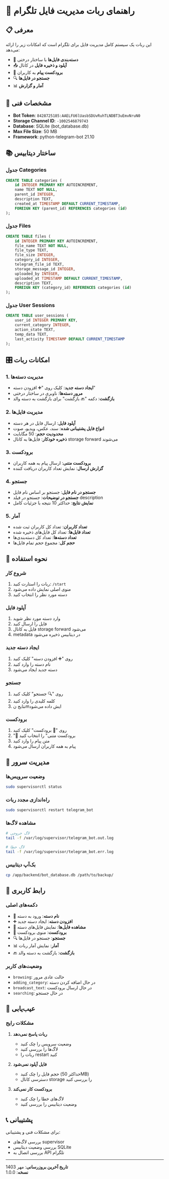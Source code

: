 # 🤖 راهنمای ربات مدیریت فایل تلگرام

## 📋 معرفی

این ربات یک سیستم کامل مدیریت فایل برای تلگرام است که امکانات زیر را ارائه می‌دهد:

- 📁 **دسته‌بندی فایل‌ها** با ساختار درختی
- 📤 **آپلود و ذخیره فایل** در کانال
- 📢 **برودکست پیام** به کاربران  
- 🔍 **جستجو در فایل‌ها**
- 📊 **آمار و گزارش**

## 🔧 مشخصات فنی

- **Bot Token**: `8428725185:AAELFU6lUasbSDUvRuhTLNDBT3uEmvNruN0`
- **Storage Channel ID**: `-1002546879743`
- **Database**: SQLite (bot_database.db)
- **Max File Size**: 50 MB
- **Framework**: python-telegram-bot 21.10

## 📚 ساختار دیتابیس

### جدول Categories
```sql
CREATE TABLE categories (
    id INTEGER PRIMARY KEY AUTOINCREMENT,
    name TEXT NOT NULL,
    parent_id INTEGER,
    description TEXT,
    created_at TIMESTAMP DEFAULT CURRENT_TIMESTAMP,
    FOREIGN KEY (parent_id) REFERENCES categories (id)
);
```

### جدول Files
```sql
CREATE TABLE files (
    id INTEGER PRIMARY KEY AUTOINCREMENT,
    file_name TEXT NOT NULL,
    file_type TEXT,
    file_size INTEGER,
    category_id INTEGER,
    telegram_file_id TEXT,
    storage_message_id INTEGER,
    uploaded_by INTEGER,
    uploaded_at TIMESTAMP DEFAULT CURRENT_TIMESTAMP,
    description TEXT,
    FOREIGN KEY (category_id) REFERENCES categories (id)
);
```

### جدول User Sessions
```sql
CREATE TABLE user_sessions (
    user_id INTEGER PRIMARY KEY,
    current_category INTEGER,
    action_state TEXT,
    temp_data TEXT,
    last_activity TIMESTAMP DEFAULT CURRENT_TIMESTAMP
);
```

## 🎛 امکانات ربات

### 1. مدیریت دسته‌ها
- **ایجاد دسته جدید**: کلیک روی "➕ افزودن دسته"
- **مرور دسته‌ها**: ناوبری در ساختار درختی
- **بازگشت**: دکمه "🔙 بازگشت" برای بازگشت به دسته والد

### 2. مدیریت فایل‌ها
- **آپلود فایل**: ارسال فایل در هر دسته
- **انواع فایل پشتیبانی شده**: سند، عکس، ویدیو، صوت
- **محدودیت حجم**: 50 مگابایت
- **ذخیره خودکار**: فایل‌ها به کانال storage forward می‌شوند

### 3. برودکست
- **برودکست متنی**: ارسال پیام به همه کاربران
- **گزارش ارسال**: نمایش تعداد کاربران دریافت کننده

### 4. جستجو
- **جستجو در نام فایل**: جستجو بر اساس نام فایل
- **جستجو در توضیحات**: جستجو در فیلد description
- **نمایش نتایج**: حداکثر 10 نتیجه با جزئیات کامل

### 5. آمار
- **تعداد کاربران**: تعداد کل کاربران ثبت شده
- **تعداد فایل‌ها**: تعداد کل فایل‌های ذخیره شده
- **تعداد دسته‌ها**: تعداد کل دسته‌بندی‌ها
- **حجم کل**: مجموع حجم تمام فایل‌ها

## 🚀 نحوه استفاده

### شروع کار
1. ربات را استارت کنید: `/start`
2. منوی اصلی نمایش داده می‌شود
3. دسته مورد نظر را انتخاب کنید

### آپلود فایل
1. وارد دسته مورد نظر شوید
2. فایل را ارسال کنید
3. فایل به کانال storage forward می‌شود
4. metadata در دیتابیس ذخیره می‌شود

### ایجاد دسته جدید
1. روی "➕ افزودن دسته" کلیک کنید
2. نام دسته را وارد کنید
3. دسته جدید ایجاد می‌شود

### جستجو
1. روی "🔍 جستجو" کلیک کنید
2. کلمه کلیدی را وارد کنید
3. نتایج نmایش داده می‌شود

### برودکست
1. روی "📢 برودکست" کلیک کنید
2. "📝 برودکست متنی" را انتخاب کنید
3. متن پیام را وارد کنید
4. پیام به همه کاربران ارسال می‌شود

## 🔨 مدیریت سرور

### وضعیت سرویس‌ها
```bash
sudo supervisorctl status
```

### راه‌اندازی مجدد ربات
```bash
sudo supervisorctl restart telegram_bot
```

### مشاهده لاگ‌ها
```bash
# لاگ خروجی
tail -f /var/log/supervisor/telegram_bot.out.log

# لاگ خطا
tail -f /var/log/supervisor/telegram_bot.err.log
```

### بک‌آپ دیتابیس
```bash
cp /app/backend/bot_database.db /path/to/backup/
```

## 🎨 رابط کاربری

### دکمه‌های اصلی
- 📁 **نام دسته**: ورود به دسته
- ➕ **افزودن دسته**: ایجاد دسته جدید
- 📁 **مشاهده فایل‌ها**: نمایش فایل‌های دسته
- 📢 **برودکست**: منوی برودکست
- 🔍 **جستجو**: جستجو در فایل‌ها
- 📊 **آمار**: نمایش آمار ربات
- 🔙 **بازگشت**: بازگشت به دسته والد

### وضعیت‌های کاربر
- `browsing`: حالت عادی مرور
- `adding_category`: در حال اضافه کردن دسته
- `broadcast_text`: در حال ارسال برودکست
- `searching`: در حال جستجو

## 🐛 عیب‌یابی

### مشکلات رایج

1. **ربات پاسخ نمی‌دهد**
   - وضعیت سرویس را چک کنید
   - لاگ‌ها را بررسی کنید
   - ربات را restart کنید

2. **فایل آپلود نمی‌شود**
   - حجم فایل را چک کنید (حداکثر 50MB)
   - دسترسی کانال storage را بررسی کنید

3. **برودکست کار نمی‌کند**
   - لاگ‌های خطا را چک کنید
   - وضعیت دیتابیس را بررسی کنید

## 📞 پشتیبانی

برای مشکلات فنی و پشتیبانی:
- بررسی لاگ‌های supervisor
- بررسی وضعیت دیتابیس SQLite
- بررسی اتصال به API تلگرام

---

**تاریخ آخرین بروزرسانی**: مهر 1403  
**نسخه**: 1.0.0